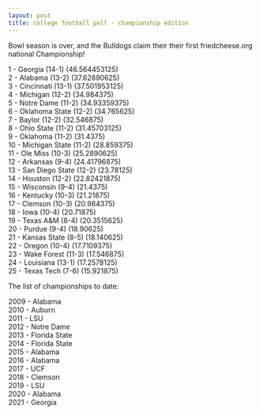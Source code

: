 ```yaml
---
layout: post
title: college football poll - championship edition
---
```


Bowl season is over, and the Bulldogs claim their their first
friedcheese.org national Championship!

1 - Georgia (14-1) (46.564453125)  
2 - Alabama (13-2) (37.62890625)  
3 - Cincinnati (13-1) (37.501953125)  
4 - Michigan (12-2) (34.984375)  
5 - Notre Dame (11-2) (34.93359375)  
6 - Oklahoma State (12-2) (34.765625)  
7 - Baylor (12-2) (32.546875)  
8 - Ohio State (11-2) (31.45703125)  
9 - Oklahoma (11-2) (31.4375)  
10 - Michigan State (11-2) (28.859375)  
11 - Ole Miss (10-3) (25.2890625)  
12 - Arkansas (9-4) (24.41796875)  
13 - San Diego State (12-2) (23.78125)  
14 - Houston (12-2) (22.82421875)  
15 - Wisconsin (9-4) (21.4375)  
16 - Kentucky (10-3) (21.21875)  
17 - Clemson (10-3) (20.984375)  
18 - Iowa (10-4) (20.71875)  
19 - Texas A&M (8-4) (20.3515625)  
20 - Purdue (9-4) (18.90625)  
21 - Kansas State (8-5) (18.140625)  
22 - Oregon (10-4) (17.7109375)  
23 - Wake Forest (11-3) (17.546875)  
24 - Louisiana (13-1) (17.2578125)  
25 - Texas Tech (7-6) (15.921875)  

The list of championships to date:

2009 - Alabama  
2010 - Auburn  
2011 - LSU  
2012 - Notre Dame  
2013 - Florida State  
2014 - Florida State  
2015 - Alabama  
2016 - Alabama  
2017 - UCF  
2018 - Clemson  
2019 - LSU  
2020 - Alabama  
2021 - Georgia
